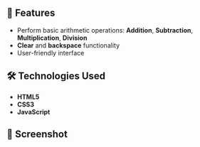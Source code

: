 ## 🚀 Features
- Perform basic arithmetic operations: **Addition**, **Subtraction**, **Multiplication**, **Division**
- **Clear** and **backspace** functionality
- User-friendly interface

## 🛠️ Technologies Used
- **HTML5**
- **CSS3**
- **JavaScript**

## 📸 Screenshot

